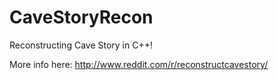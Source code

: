 CaveStoryRecon
==============
Reconstructing Cave Story in C++!

More info here: http://www.reddit.com/r/reconstructcavestory/
